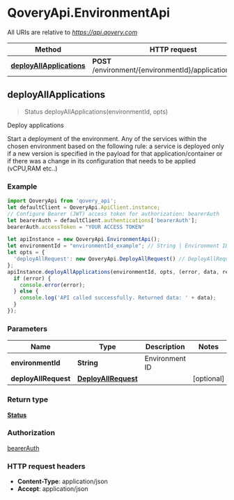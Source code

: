 # QoveryApi.EnvironmentApi

All URIs are relative to *https://api.qovery.com*

Method | HTTP request | Description
------------- | ------------- | -------------
[**deployAllApplications**](EnvironmentApi.md#deployAllApplications) | **POST** /environment/{environmentId}/application/deploy | Deploy applications



## deployAllApplications

> Status deployAllApplications(environmentId, opts)

Deploy applications

Start a deployment of the environment. Any of the services within the chosen environment based on the following rule: a service is deployed only if a new version is specified in the payload for that application/container or if there was a change in its configuration that needs to be applied (vCPU,RAM etc..)

### Example

```javascript
import QoveryApi from 'qovery_api';
let defaultClient = QoveryApi.ApiClient.instance;
// Configure Bearer (JWT) access token for authorization: bearerAuth
let bearerAuth = defaultClient.authentications['bearerAuth'];
bearerAuth.accessToken = "YOUR ACCESS TOKEN"

let apiInstance = new QoveryApi.EnvironmentApi();
let environmentId = "environmentId_example"; // String | Environment ID
let opts = {
  'deployAllRequest': new QoveryApi.DeployAllRequest() // DeployAllRequest | 
};
apiInstance.deployAllApplications(environmentId, opts, (error, data, response) => {
  if (error) {
    console.error(error);
  } else {
    console.log('API called successfully. Returned data: ' + data);
  }
});
```

### Parameters


Name | Type | Description  | Notes
------------- | ------------- | ------------- | -------------
 **environmentId** | **String**| Environment ID | 
 **deployAllRequest** | [**DeployAllRequest**](DeployAllRequest.md)|  | [optional] 

### Return type

[**Status**](Status.md)

### Authorization

[bearerAuth](../README.md#bearerAuth)

### HTTP request headers

- **Content-Type**: application/json
- **Accept**: application/json

